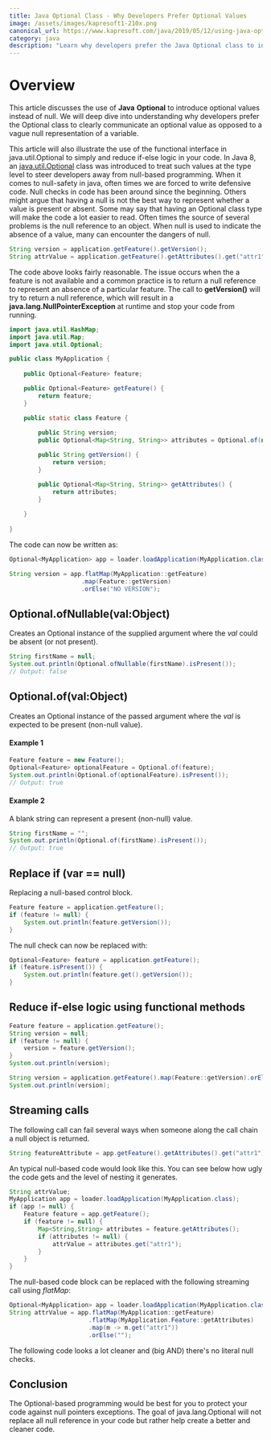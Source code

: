 ```yaml
---
title: Java Optional Class - Why Developers Prefer Optional Values
image: /assets/images/kapresoft1-210x.png
canonical_url: https://www.kapresoft.com/java/2019/05/12/using-java-optional.html
category: java
description: "Learn why developers prefer the Java Optional class to introduce optional values instead of null. This article deep dives into the use of Optional class to communicate optional values."
---
```


# Overview

This article discusses the use of **Java** **Optional** to introduce optional values instead of null. We will deep dive into understanding why developers prefer the Optional class to clearly communicate an optional value as opposed to a vague null representation of a variable.

<!--excerpt-->

This article will also illustrate the use of the functional interface in java.util.Optional to simply and reduce if-else logic in your code.  In Java 8, an [java.util.Optional](https://docs.oracle.com/javase/8/docs/api/java/util/Optional.html) class was introduced to treat such values at the type level to steer developers away from null-based programming.  When it comes to null-safety in java, often times we are forced to write defensive code.  Null checks in code has been around since the beginning. Others might argue that having a null is not the best way to represent whether a value is present or absent. Some may say that having an Optional class type will make the code a lot easier to read. Often times the source of several problems is the null reference to an object.  When null is used to indicate the absence of a value, many can encounter the dangers of null.

```java
String version = application.getFeature().getVersion();
String attrValue = application.getFeature().getAttributes().get("attr1");
```

The code above looks fairly reasonable.  The issue occurs when the a feature is not available and a common practice is to return a null reference to represent an absence of a particular feature. The call to __getVersion()__ will try to return a null reference, which will result in a __java.lang.NullPointerException__ at runtime and stop your code from running.

```java
import java.util.HashMap;
import java.util.Map;
import java.util.Optional;

public class MyApplication {
    
    public Optional<Feature> feature;

    public Optional<Feature> getFeature() {
        return feature;
    }

    public static class Feature {
        
        public String version;
        public Optional<Map<String, String>> attributes = Optional.of(new HashMap<>());

        public String getVersion() {
            return version;
        }

        public Optional<Map<String, String>> getAttributes() {
            return attributes;
        }
        
    }
    
}
```

The code can now be written as:

```java
Optional<MyApplication> app = loader.loadApplication(MyApplication.class);

String version = app.flatMap(MyApplication::getFeature)
                    .map(Feature::getVersion)
                    .orElse("NO VERSION");
```

## Optional.ofNullable(val:Object)

Creates an Optional instance of the supplied argument where the *val* could be absent (or not present).

```java
String firstName = null;
System.out.println(Optional.ofNullable(firstName).isPresent());
// Output: false
```

## Optional.of(val:Object)

Creates an Optional instance of the passed argument where the *val* is expected to be present (non-null value).

#### Example 1

```java
Feature feature = new Feature();
Optional<Feature> optionalFeature = Optional.of(feature); 
System.out.println(Optional.of(optionalFeature).isPresent());
// Output: true
```

#### Example 2

A blank string can represent a present (non-null) value.
```java
String firstName = "";
System.out.println(Optional.of(firstName).isPresent());
// Output: true
```

## Replace if (var == null)

Replacing a null-based control block.

```java
Feature feature = application.getFeature();
if (feature != null) {
    System.out.println(feature.getVersion());
}
```

The null check can now be replaced with:

```java
Optional<Feature> feature = application.getFeature();
if (feature.isPresent()) {
    System.out.println(feature.get().getVersion());
}
```

## Reduce if-else logic using functional methods

```java
Feature feature = application.getFeature();
String version = null;
if (feature != null) {
    version = feature.getVersion();   
}
System.out.println(version);
```

```java
String version = application.getFeature().map(Feature::getVersion).orElse("NO VERSION");
System.out.println(version);
```

## Streaming calls

The following call can fail several ways when someone along the call chain a null object is returned.
```java
String featureAttribute = app.getFeature().getAttributes().get("attr1");
```

An typical null-based code would look like this.  You can see below how ugly the code gets and the level of nesting it generates.
```java
String attrValue;
MyApplication app = loader.loadApplication(MyApplication.class);
if (app != null) {
    Feature feature = app.getFeature();
    if (feature != null) {
        Map<String,String> attributes = feature.getAttributes();
        if (attributes != null) {
            attrValue = attributes.get("attr1");
        }
    }   
}
```


The null-based code block can be replaced with the following streaming call using *flatMap*:
```java
Optional<MyApplication> app = loader.loadApplication(MyApplication.class);
String attrValue = app.flatMap(MyApplication::getFeature)
                      .flatMap(MyApplication.Feature::getAttributes)
                      .map(m -> m.get("attr1"))
                      .orElse("");
```
The following code looks a lot cleaner and (big AND) there's no literal null checks.

## Conclusion

The Optional-based programming would be best for you to protect your code against null pointers exceptions.  The goal of java.lang.Optional will not replace all null reference in your code but rather help create a better and cleaner code. 
